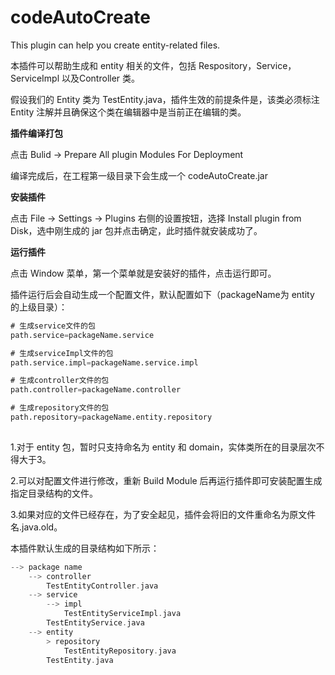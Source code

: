 
# codeAutoCreate
This plugin can help you create entity-related files.

本插件可以帮助生成和 entity 相关的文件，包括 Respository，Service，ServiceImpl 以及Controller 类。

假设我们的 Entity 类为 TestEntity.java，插件生效的前提条件是，该类必须标注 Entity 注解并且确保这个类在编辑器中是当前正在编辑的类。

**插件编译打包**

点击 Bulid -> Prepare All plugin Modules For Deployment

编译完成后，在工程第一级目录下会生成一个 codeAutoCreate.jar

**安装插件**

点击 File -> Settings -> Plugins 右侧的设置按钮，选择 Install plugin from Disk，选中刚生成的 jar 包并点击确定，此时插件就安装成功了。

**运行插件**

点击 Window 菜单，第一个菜单就是安装好的插件，点击运行即可。

插件运行后会自动生成一个配置文件，默认配置如下（packageName为 entity 的上级目录）：

```sql
# 生成service文件的包
path.service=packageName.service

# 生成serviceImpl文件的包
path.service.impl=packageName.service.impl

# 生成controller文件的包
path.controller=packageName.controller

# 生成repository文件的包
path.repository=packageName.entity.repository
 
```
1.对于 entity 包，暂时只支持命名为 entity 和 domain，实体类所在的目录层次不得大于3。

2.可以对配置文件进行修改，重新 Build Module 后再运行插件即可安装配置生成指定目录结构的文件。

3.如果对应的文件已经存在，为了安全起见，插件会将旧的文件重命名为原文件名.java.old。

本插件默认生成的目录结构如下所示：

```c
--> package name
	--> controller
		TestEntityController.java
	--> service
    	--> impl
    		TestEntityServiceImpl.java
    	TestEntityService.java
	--> entity
        > repository
        	TestEntityRepository.java
    	TestEntity.java
            
```



